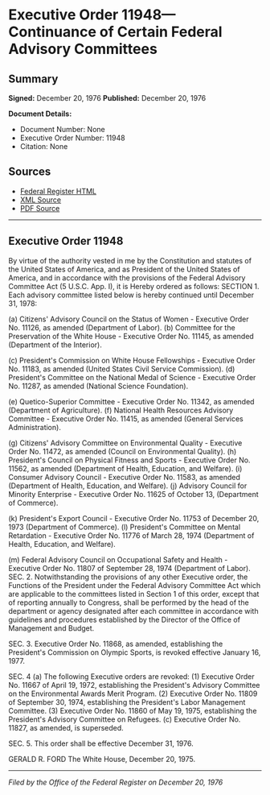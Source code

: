 # Executive Order 11948—Continuance of Certain Federal Advisory Committees

## Summary

**Signed:** December 20, 1976
**Published:** December 20, 1976

**Document Details:**
- Document Number: None
- Executive Order Number: 11948
- Citation: None

## Sources
- [Federal Register HTML](https://www.presidency.ucsb.edu/documents/executive-order-11948-continuance-certain-federal-advisory-committees)
- [XML Source](None)
- [PDF Source](None)

---

## Executive Order 11948

By virtue of the authority vested in me by the Constitution and statutes of the United States of America, and as President of the United States of America, and in accordance with the provisions of the Federal Advisory Committee Act (5 U.S.C. App. I), it is Hereby ordered as follows:
SECTION 1. Each advisory committee listed below is hereby continued until December 31, 1978:

(a) Citizens' Advisory Council on the Status of Women - Executive Order No. 11126, as amended (Department of Labor).
(b) Committee for the Preservation of the White House - Executive Order No. 11145, as amended (Department of the Interior).

(c) President's Commission on White House Fellowships - Executive Order No. 11183, as amended (United States Civil Service Commission).
(d) President's Committee on the National Medal of Science - Executive Order No. 11287, as amended (National Science Foundation).

(e) Quetico-Superior Committee - Executive Order No. 11342, as amended (Department of Agriculture).
(f) National Health Resources Advisory Committee - Executive Order No. 11415, as amended (General Services Administration).

(g) Citizens' Advisory Committee on Environmental Quality - Executive Order No. 11472, as amended (Council on Environmental Quality).
(h) President's Council on Physical Fitness and Sports - Executive Order No. 11562, as amended (Department of Health, Education, and Welfare).
    (i) Consumer Advisory Council - Executive Order No. 11583, as amended (Department of Health, Education, and Welfare).
(j) Advisory Council for Minority Enterprise - Executive Order No. 11625 of October 13, (Department of Commerce).

(k) President's Export Council - Executive Order No. 11753 of December 20, 1973 (Department of Commerce).
(l) President's Committee on Mental Retardation - Executive Order No. 11776 of March 28, 1974 (Department of Health, Education, and Welfare).

(m) Federal Advisory Council on Occupational Safety and Health - Executive Order No. 11807 of September 28, 1974 (Department of Labor).
SEC. 2. Notwithstanding the provisions of any other Executive order, the Functions of the President under the Federal Advisory Committee Act which are applicable to the committees listed in Section 1 of this order, except that of reporting annually to Congress, shall be performed by the head of the department or agency designated after each committee in accordance with guidelines and procedures established by the Director of the Office of Management and Budget.

SEC. 3. Executive Order No. 11868, as amended, establishing the President's Commission on Olympic Sports, is revoked effective January 16, 1977.

SEC. 4 (a) The following Executive orders are revoked:
    (1) Executive Order No. 11667 of April 19, 1972, establishing the President's Advisory Committee on the Environmental Awards Merit Program.
    (2) Executive Order No. 11809 of September 30, 1974, establishing the President's Labor Management Committee.
    (3) Executive Order No. 11860 of May 19, 1975, establishing the President's Advisory Committee on Refugees.
(c) Executive Order No. 11827, as amended, is superseded.

SEC. 5. This order shall be effective December 31, 1976.

GERALD R. FORD
The White House,
December 20, 1975.

---

*Filed by the Office of the Federal Register on December 20, 1976*
